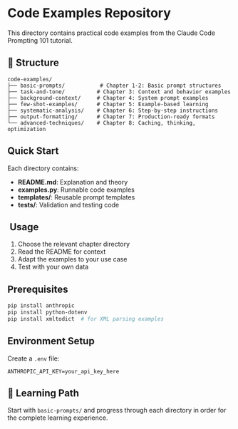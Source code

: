# Code Examples Repository

This directory contains practical code examples from the Claude Code Prompting 101 tutorial.

## 📁 Structure

```
code-examples/
├── basic-prompts/           # Chapter 1-2: Basic prompt structures
├── task-and-tone/          # Chapter 3: Context and behavior examples  
├── background-context/     # Chapter 4: System prompt examples
├── few-shot-examples/      # Chapter 5: Example-based learning
├── systematic-analysis/    # Chapter 6: Step-by-step instructions
├── output-formatting/      # Chapter 7: Production-ready formats
└── advanced-techniques/    # Chapter 8: Caching, thinking, optimization
```

## Quick Start

Each directory contains:
- **README.md**: Explanation and theory
- **examples.py**: Runnable code examples
- **templates/**: Reusable prompt templates
- **tests/**: Validation and testing code

## ️ Usage

1. Choose the relevant chapter directory
2. Read the README for context
3. Adapt the examples to your use case
4. Test with your own data

## Prerequisites

```bash
pip install anthropic
pip install python-dotenv
pip install xmltodict  # for XML parsing examples
```

## Environment Setup

Create a `.env` file:
```
ANTHROPIC_API_KEY=your_api_key_here
```

## 📖 Learning Path

Start with `basic-prompts/` and progress through each directory in order for the complete learning experience.
